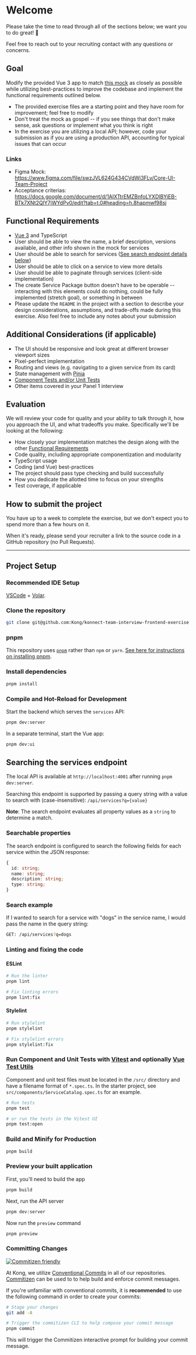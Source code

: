 # Welcome

Please take the time to read through all of the sections below; we want you to do great! :rocket:

Feel free to reach out to your recruiting contact with any questions or concerns.

## Goal

Modify the provided Vue 3 app to match [this mock](https://www.figma.com/file/swzJVL624G434CVdWi3FLv/Core-UI-Team-Project) as closely as possible while utilizing best-practices to improve the codebase and implement the functional requirements outlined below.

- The provided exercise files are a starting point and they have room for improvement; feel free to modify
- Don't treat the mock as gospel -- if you see things that don't make sense, ask questions or implement what you think is right
- In the exercise you are utilizing a local API; however, code your submission as if you are using a production API, accounting for typical issues that can occur

### Links

- Figma Mock: <https://www.figma.com/file/swzJVL624G434CVdWi3FLv/Core-UI-Team-Project>
- Acceptance criterias: <https://docs.google.com/document/d/1AIXTtrEMZBnfoLYXDlBYiEB-BTk7XNt2QlY7jWYdPv0/edit?tab=t.0#heading=h.8hapmwf98sj>

## Functional Requirements

- [Vue 3](https://vuejs.org/) and TypeScript
- User should be able to view the name, a brief description, versions available, and other info shown in the mock for services
- User should be able to search for services ([See search endpoint details below](#searching-the-services-endpoint))
- User should be able to click on a service to view more details
- User should be able to paginate through services (client-side implementation)
- The create Service Package button doesn't have to be operable -- interacting with this elements could do nothing, could be fully implemented (stretch goal), or something in between
- Please update the `README` in the project with a section to describe your design considerations, assumptions, and trade-offs made during this exercise. Also feel free to include any notes about your submission

## Additional Considerations (if applicable)

- The UI should be responsive and look great at different browser viewport sizes
- Pixel-perfect implementation
- Routing and views (e.g. navigating to a given service from its card)
- State management with [Pinia](https://pinia.vuejs.org/)
- [Component Tests and/or Unit Tests](#run-component-and-unit-tests-with-vitest-and-optionally-vue-test-utils)
- Other items covered in your Panel 1 interview

## Evaluation

We will review your code for quality and your ability to talk through it, how you approach the UI, and what tradeoffs you make. Specifically we'll be looking at the following:

- How closely your implementation matches the design along with the other [Functional Requirements](#functional-requirements)
- Code quality, including appropriate componentization and modularity
- TypeScript usage
- Coding (and Vue) best-practices
- The project should pass type checking and build successfully
- How you dedicate the allotted time to focus on your strengths
- Test coverage, if applicable

## How to submit the project

You have up to a week to complete the exercise, but we don't expect you to spend more than a few hours on it.

When it's ready, please send your recruiter a link to the source code in a GitHub repository (no Pull Requests).

---

## Project Setup

### Recommended IDE Setup

[VSCode](https://code.visualstudio.com/) + [Volar](https://marketplace.visualstudio.com/items?itemName=Vue.volar).

### Clone the repository

```sh
git clone git@github.com:Kong/konnect-team-interview-frontend-exercise.git
```

### pnpm

This repository uses [`pnpm`](https://pnpm.io) rather than `npm` or `yarn`. [See here for instructions on installing pnpm](https://pnpm.io/installation).

### Install dependencies

```sh
pnpm install
```

### Compile and Hot-Reload for Development

Start the backend which serves the `services` API:

```sh
pnpm dev:server
```

In a separate terminal, start the Vue app:

```sh
pnpm dev:ui
```

## Searching the services endpoint

The local API is available at `http://localhost:4001` after running `pnpm dev:server`.

Searching this endpoint is supported by passing a query string with a value to search with (case-insensitive): `/api/services?q={value}`

**Note**: The search endpoint evaluates all property values as a `string` to determine a match.

### Searchable properties

The search endpoint is configured to search the following fields for each service within the JSON response:

```ts
{
  id: string;
  name: string;
  description: string;
  type: string;
}
```

### Search example

If I wanted to search for a service with "dogs" in the service name, I would pass the name in the query string:

```sh
GET: /api/services?q=dogs
```

### Linting and fixing the code

#### ESLint

```sh
# Run the linter
pnpm lint

# Fix linting errors
pnpm lint:fix
```

#### Stylelint

```sh
# Run stylelint
pnpm stylelint

# Fix stylelint errors
pnpm stylelint:fix
```

### Run Component and Unit Tests with [Vitest](https://vitest.dev/) and optionally [Vue Test Utils](https://test-utils.vuejs.org/)

Component and unit test files must be located in the `/src/` directory and have a filename format of `*.spec.ts`. In the starter project, see `src/components/ServiceCatalog.spec.ts` for an example.

```sh
# Run tests
pnpm test

# or run the tests in the Vitest UI
pnpm test:open
```

### Build and Minify for Production

```sh
pnpm build
```

### Preview your built application

First, you'll need to build the app

```sh
pnpm build
```

Next, run the API server

```sh
pnpm dev:server
```

Now run the `preview` command

```sh
pnpm preview
```

### Committing Changes

[![Commitizen friendly](https://img.shields.io/badge/commitizen-friendly-brightgreen.svg)](http://commitizen.github.io/cz-cli/)

At Kong, we utilize [Conventional Commits](https://www.conventionalcommits.org/) in all of our repositories. [Commitizen](https://github.com/commitizen/cz-cli) can be used to to help build and enforce commit messages.

If you're unfamiliar with conventional commits, it is **recommended** to use the following command in order to create your commits:

```sh
# Stage your changes
git add -A

# Trigger the commitizen CLI to help compose your commit message
pnpm commit
```

This will trigger the Commitizen interactive prompt for building your commit message.
